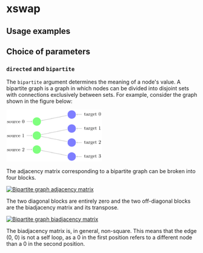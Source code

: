 # xswap

## Usage examples

## Choice of parameters

### `directed` and `bipartite`

The `bipartite` argument determines the meaning of a node's value.
A bipartite graph is a graph in which nodes can be divided into disjoint sets with connections exclusively between sets.
For example, consider the graph shown in the figure below:

<a href="#bipartite"><img src="docs/img/bipartite_graph.png" alt="Image of bipartite graph" width="50%" id="bipartite"></a>

The adjacency matrix corresponding to a bipartite graph can be broken into four blocks.

<a href="#"><img src="https://latex.codecogs.com/gif.latex?A&=\begin{bmatrix}0&B\\B^T&0\end{bmatrix}" title="Bipartite graph adjacency matrix" /></a>

The two diagonal blocks are entirely zero and the two off-diagonal blocks are the biadjacency matrix and its transpose.

<a href="#"><img src="https://latex.codecogs.com/gif.latex?B&=\begin{bmatrix}1&0&0&0\\0&1&1&0\\0&0&0&1\end{bmatrix}" title="Bipartite graph biadjacency matrix" /></a>

The biadjacency matrix is, in general, non-square.
This means that the edge (0, 0) is not a self loop, as a 0 in the first position refers to a different node than a 0 in the second position.
